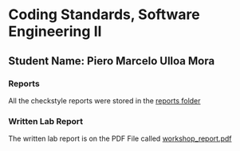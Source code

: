 # Coding Standards, Software Engineering II

## Student Name: Piero Marcelo Ulloa Mora

### Reports

All the checkstyle reports were stored in the [reports folder](https://github.com/Piero512/CodingStandardsSI2/tree/master/reports)

### Written Lab Report

The written lab report is on the PDF File called [workshop_report.pdf](https://github.com/Piero512/CodingStandardsSI2/blob/master/Workshop%20Lab%20report.pdf)
